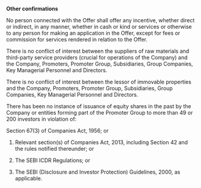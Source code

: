 **Other confirmations**

No person connected with the Offer shall offer any incentive, whether direct or indirect, in any manner, whether in cash or kind or services or otherwise to any person for making an application in the Offer, except for fees or commission for services rendered in relation to the Offer.

There is no conflict of interest between the suppliers of raw materials and third-party service providers (crucial for operations of the Company) and the Company, Promoters, Promoter Group, Subsidiaries, Group Companies, Key Managerial Personnel and Directors.

There is no conflict of interest between the lessor of immovable properties and the Company, Promoters, Promoter Group, Subsidiaries, Group Companies, Key Managerial Personnel and Directors.

There has been no instance of issuance of equity shares in the past by the Company or entities forming part of the Promoter Group to more than 49 or 200 investors in violation of:

Section 67(3) of Companies Act, 1956; or

1. Relevant section(s) of Companies Act, 2013, including Section 42 and the rules notified thereunder; or

2. The SEBI ICDR Regulations; or

3. The SEBI (Disclosure and Investor Protection) Guidelines, 2000, as applicable.
